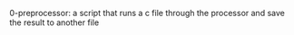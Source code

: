 0-preprocessor: a script that runs a c file through the processor and save the result to another file
